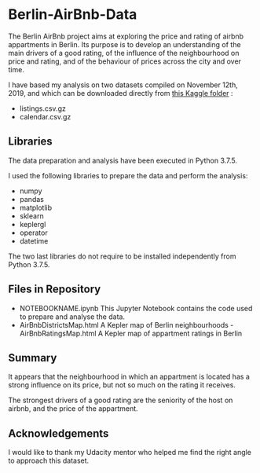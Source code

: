 # Berlin-AirBnb-Data

The Berlin AirBnb project aims at exploring the price and rating of airbnb appartments in Berlin. Its purpose is to develop an understanding of the main drivers of a good rating, of the influence of the neighbourhood on price and rating, and of the behaviour of prices across the city and over time.

I have based my analysis on two datasets compiled on November 12th, 2019, and which can be downloaded directly from [this Kaggle folder](http://insideairbnb.com/get-the-data.html) :
- listings.csv.gz
- calendar.csv.gz

## Libraries

The data preparation and analysis have been executed in Python 3.7.5.

I used the following libraries to prepare the data and perform the analysis:
- numpy
- pandas
- matplotlib
- sklearn
- keplergl
- operator
- datetime

The two last libraries do not require to be installed independently from Python 3.7.5.

## Files in Repository

- NOTEBOOKNAME.ipynb
  This Jupyter Notebook contains the code used to prepare and analyse the data. 
- AirBnbDistrictsMap.html
  A Kepler map of Berlin neighbourhoods
-AirBnbRatingsMap.html
  A Kepler map of appartment ratings in Berlin

## Summary 

It appears that the neighbourhood in which an appartment is located has a strong influence on its price, but not so much on the rating it receives.

The strongest drivers of a good rating are the seniority of the host on airbnb, and the price of the appartment.

## Acknowledgements

I would like to thank my Udacity mentor who helped me find the right angle to approach this dataset.
